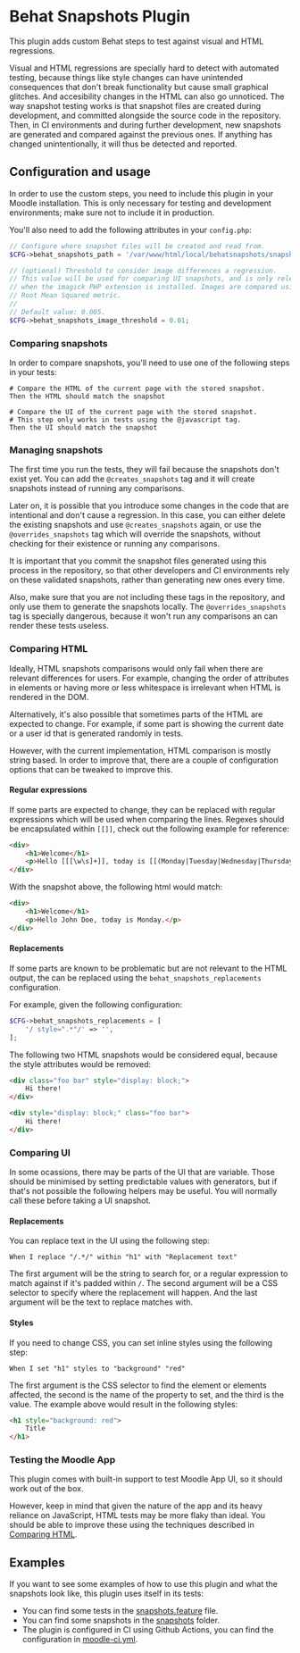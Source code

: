 # Behat Snapshots Plugin

This plugin adds custom Behat steps to test against visual and HTML regressions.

Visual and HTML regressions are specially hard to detect with automated testing, because things like style changes can have unintended consequences that don't break functionality but cause small graphical glitches. And accesibility changes in the HTML can also go unnoticed. The way snapshot testing works is that snapshot files are created during development, and committed alongside the source code in the repository. Then, in CI environments and during further development, new snapshots are generated and compared against the previous ones. If anything has changed unintentionally, it will thus be detected and reported.

## Configuration and usage

In order to use the custom steps, you need to include this plugin in your Moodle installation. This is only necessary for testing and development environments; make sure not to include it in production.

You'll also need to add the following attributes in your `config.php`:

```php
// Configure where snapshot files will be created and read from.
$CFG->behat_snapshots_path = '/var/www/html/local/behatsnapshots/snapshots';

// (optional) Threshold to consider image differences a regression.
// This value will be used for comparing UI snapshots, and is only relevant
// when the imagick PHP extension is installed. Images are compared using the
// Root Mean Squared metric.
//
// Default value: 0.005.
$CFG->behat_snapshots_image_threshold = 0.01;
```

### Comparing snapshots

In order to compare snapshots, you'll need to use one of the following steps in your tests:

```Gherkin
# Compare the HTML of the current page with the stored snapshot.
Then the HTML should match the snapshot

# Compare the UI of the current page with the stored snapshot.
# This step only works in tests using the @javascript tag.
Then the UI should match the snapshot
```

### Managing snapshots

The first time you run the tests, they will fail because the snapshots don't exist yet. You can add the `@creates_snapshots` tag and it will create snapshots instead of running any comparisons.

Later on, it is possible that you introduce some changes in the code that are intentional and don't cause a regression. In this case, you can either delete the existing snapshots and use `@creates_snapshots` again, or use the `@overrides_snapshots` tag which will override the snapshots, without checking for their existence or running any comparisons.

It is important that you commit the snapshot files generated using this process in the repository, so that other developers and CI environments rely on these validated snapshots, rather than generating new ones every time.

Also, make sure that you are not including these tags in the repository, and only use them to generate the snapshots locally. The `@overrides_snapshots` tag is specially dangerous, because it won't run any comparisons an can render these tests useless.

### Comparing HTML

Ideally, HTML snapshots comparisons would only fail when there are relevant differences for users. For example, changing the order of attributes in elements or having more or less whitespace is irrelevant when HTML is rendered in the DOM.

Alternatively, it's also possible that sometimes parts of the HTML are expected to change. For example, if some part is showing the current date or a user id that is generated randomly in tests.

However, with the current implementation, HTML comparison is mostly string based. In order to improve that, there are a couple of configuration options that can be tweaked to improve this.

#### Regular expressions

If some parts are expected to change, they can be replaced with regular expressions which will be used when comparing the lines. Regexes should be encapsulated within `[[]]`, check out the following example for reference:

```html
<div>
    <h1>Welcome</h1>
    <p>Hello [[[\w\s]+]], today is [[(Monday|Tuesday|Wednesday|Thursday|Friday|Saturday|Sunday)]].</p>
</div>
```

With the snapshot above, the following html would match:

```html
<div>
    <h1>Welcome</h1>
    <p>Hello John Doe, today is Monday.</p>
</div>
```

#### Replacements

If some parts are known to be problematic but are not relevant to the HTML output, the can be replaced using the `behat_snapshots_replacements` configuration.

For example, given the following configuration:

```php
$CFG->behat_snapshots_replacements = [
    '/ style=".*"/' => '',
];
```

The following two HTML snapshots would be considered equal, because the style attributes would be removed:

```html
<div class="foo bar" style="display: block;">
    Hi there!
</div>
```

```html
<div style="display: block;" class="foo bar">
    Hi there!
</div>
```

### Comparing UI

In some ocassions, there may be parts of the UI that are variable. Those should be minimised by setting predictable values with generators, but if that's not possible the following helpers may be useful. You will normally call these before taking a UI snapshot.

#### Replacements

You can replace text in the UI using the following step:

```Gherkin
When I replace "/.*/" within "h1" with "Replacement text"
```

The first argument will be the string to search for, or a regular expression to match against if it's padded within `/`. The second argument will be a CSS selector to specify where the replacement will happen. And the last argument will be the text to replace matches with.

#### Styles

If you need to change CSS, you can set inline styles using the following step:

```Gherkin
When I set "h1" styles to "background" "red"
```

The first argument is the CSS selector to find the element or elements affected, the second is the name of the property to set, and the third is the value. The example above would result in the following styles:

```html
<h1 style="background: red">
    Title
</h1>
```

### Testing the Moodle App

This plugin comes with built-in support to test Moodle App UI, so it should work out of the box.

However, keep in mind that given the nature of the app and its heavy reliance on JavaScript, HTML tests may be more flaky than ideal. You should be able to improve these using the techniques described in [Comparing HTML](#comparing-html).

## Examples

If you want to see some examples of how to use this plugin and what the snapshots look like, this plugin uses itself in its tests:

- You can find some tests in the [snapshots.feature](tests/behat/snapshots.feature) file.
- You can find some snapshots in the [snapshots](snapshots) folder.
- The plugin is configured in CI using Github Actions, you can find the configuration in [moodle-ci.yml](.github/workflows/moodle-ci.yml).

